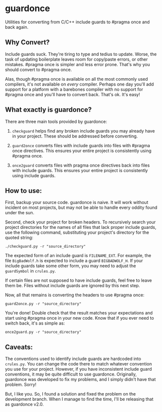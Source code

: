 guardonce
=========

Utilities for converting from C/C++ include guards to #pragma once and
back again.

## Why Convert?
Include guards suck. They're tiring to type and tedius to update. Worse, the
task of updating boilerplate leaves room for copy/paste errors, or other
mistakes. #pragma once is simpler and less error prone. That's why you should
convert to #pragma once.

Alas, though #pragma once is available on all the most commonly used
compilers, it's not available on _every_ compiler. Perhaps one day you'll add
support for a platform with a barebones compiler with no support for #pragma
once and you'll have to convert back. That's ok. It's easy!

## What exactly is guardonce?
There are three main tools provided by guardonce:

1. `checkguard` helps find any broken include guards you may already have in
your project. These should be addressed before converting.

2. `guard2once` converts files with include guards into files with #pragma
once directives. This ensures your entire project is consistently using #pragma
once.

3. `once2guard` converts files with pragma once directives back into files with
include guards. This ensures your entire project is consistently using include
guards.

## How to use:
First, backup your source code. guardonce is naive. It will work without
incident on most projects, but may not be able to handle every oddity found
under the sun.

Second, check your project for broken headers. To recursively search your
project directories for the names of all files that lack proper include guards,
use the following command, substituting your project's directory for the
quoted string:

`./checkguard.py -r "source_directory"`

The expected form of an include guard is `FILENAME_EXT`. For example, the
file `BigBadWolf.h` is expected to include a guard `BIGBADWOLF_H`. If your
include guards take some other form, you may need to adjust the `guardSymbol`
in `crules.py`.

If certain files are not supposed to have include guards, feel free to leave
them be. Files without include guards are ignored by this next step.

Now, all that remains is converting the headers to use #pragma once:

`guard2once.py -r "source_directory"`

You're done! Double check that the result matches your expectations and start
using #pragma once in your new code. Know that if you ever need to switch back,
it's as simple as:

`once2guard.py -r "source_directory"`

## Caveats:
The conventions used to identify include guards are hardcoded into `crules.py`.
You can change the code there to match whatever convention you use for your
project. However, if you have inconsistent include guard conventions, it may be
quite difficult to use guardonce. Originally, guardonce was developed to fix
my problems, and I simply didn't have that problem. Sorry!

But, I like you. So, I found a solution and fixed the problem on the
development branch. When I manage to find the time, I'll be releasing that
as guardonce v2.0.
